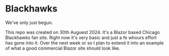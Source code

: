 # Blackhawks

We've only just begun.

This repo was created on 30th Auguest 2024. It's a Blazor based Chicago Blackhawks fan site. Right now it's very basic and just a fe whours effort has gone into it. 
Over the next week or so I plan to extend it into an example of what a good commercial Blazor site should look like.
